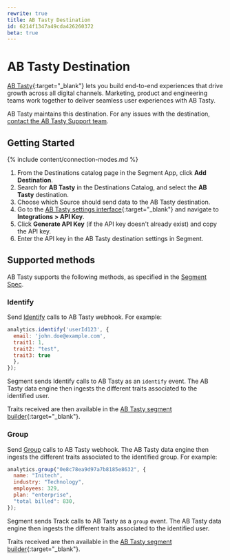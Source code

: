 ```yaml
---
rewrite: true
title: AB Tasty Destination
id: 6214f1347a49cda426260372
beta: true
---
```


# AB Tasty Destination

[AB Tasty](https://www.abtasty.com){:target="_blank"} lets you build end-to-end experiences that drive growth across all digital channels. Marketing, product and engineering teams work together to deliver seamless user experiences with AB Tasty.

AB Tasty maintains this destination. For any issues with the destination, [contact the AB Tasty Support team](mailto:product@abtasty.com).

## Getting Started

{% include content/connection-modes.md %}

1. From the Destinations catalog page in the Segment App, click **Add Destination**.
2. Search for **AB Tasty** in the Destinations Catalog, and select the **AB Tasty** destination.
3. Choose which Source should send data to the AB Tasty destination.
4. Go to the [AB Tasty settings interface](https://app2.abtasty.com/settings/integration/api-configuration){:target="_blank"} and navigate to **Integrations > API Key**.
5. Click **Generate API Key** (if the API key doesn't already exist) and copy the API key.
6. Enter the API key in the AB Tasty destination settings in Segment.

## Supported methods

AB Tasty supports the following methods, as specified in the [Segment Spec](/docs/connections/spec).

### Identify

Send [Identify](/docs/connections/spec/identify) calls to AB Tasty webhook. For example:

```js
analytics.identify('userId123', {
  email: 'john.doe@example.com',
  trait1: 1,
  trait2: "test",
  trait3: true
  },
});
```

Segment sends Identify calls to AB Tasty as an `identify` event. The AB Tasty data engine then ingests the different traits associated to the identified user.

Traits received are then available in the [AB Tasty segment builder](https://abtasty.zendesk.com){:target="_blank"}.

### Group

Send [Group](/docs/connections/spec/group) calls to AB Tasty webhook. The AB Tasty data engine then ingests the different traits associated to the identified group. For example:

```js
analytics.group("0e8c78ea9d97a7b8185e8632", {
  name: "Initech",
  industry: "Technology",
  employees: 329,
  plan: "enterprise",
  "total billed": 830,
});
```

Segment sends Track calls to AB Tasty as a `group` event. The AB Tasty data engine then ingests the different traits associated to the identified user.

Traits received are then available in the [AB Tasty segment builder](https://abtasty.zendesk.com){:target="_blank"}.
